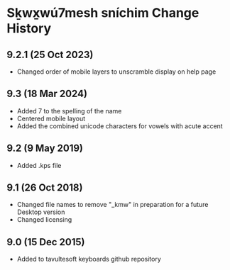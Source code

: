 Sḵwx̱wú7mesh sníchim Change History
============================
9.2.1 (25 Oct 2023)
-----------------
* Changed order of mobile layers to unscramble display on help page

9.3 (18 Mar 2024)
----------------
* Added 7 to the spelling of the name
* Centered mobile layout
* Added the combined unicode characters for vowels with acute accent


9.2 (9 May 2019)
-----------------
* Added .kps file

9.1 (26 Oct 2018)
-----------------
* Changed file names to remove "_kmw" in preparation for a future Desktop version
* Changed licensing

9.0 (15 Dec 2015)
-----------------

* Added to tavultesoft keyboards github repository

